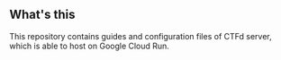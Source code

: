 ## What's this
This repository contains guides and configuration files of CTFd server, which is able to host on Google Cloud Run.
